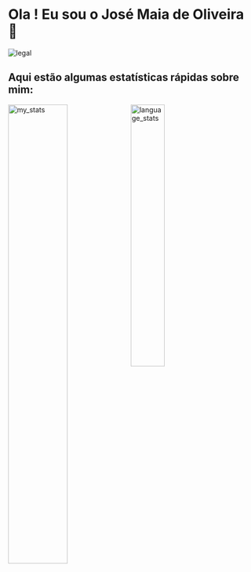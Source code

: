 # Ola ! Eu sou o José Maia de Oliveira 👋

<img alt="legal" src="https://github.com/decker12w/decker12w/assets/90775165/63380bd3-0644-453a-b280-fec7d235605b">
<br/>

## Aqui estão algumas estatísticas rápidas sobre mim:
<div >
  <img alt="my_stats" align="left" width="49%" src="https://github-readme-stats.vercel.app/api?username=decker12w&show_icons=true&theme=neon" />
  <img alt="language_stats" align="left" width="37%" src="https://github-readme-stats.vercel.app/api/top-langs/?username=decker12w&layout=compact&theme=neon&exclude_repo=EnemDataset&hide=HLSL,CSS,SHADERLAB" >
</div>
